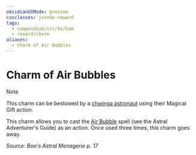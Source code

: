 ```yaml
---
obsidianUIMode: preview
cssclasses: json5e-reward
tags:
  - compendium/src/5e/bam
  - reward/charm
aliases:
  - Charm of Air Bubbles
---
```

# Charm of Air Bubbles

> [!note]
> This charm can be bestowed by a [chwinga astronaut](2-Mechanics/CLI/bestiary/elemental/chwinga-astronaut-bam.md) using their Magical Gift action.

This charm allows you to cast the [Air Bubble](2-Mechanics/CLI/spells/air-bubble-aag.md) spell (see the Astral Adventurer's Guide) as an action. Once used three times, this charm goes away.

*Source: Boo's Astral Menagerie p. 17*